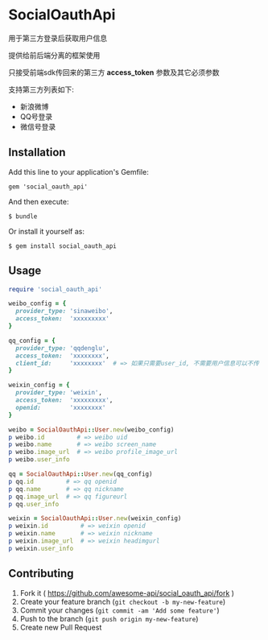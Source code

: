 # SocialOauthApi

用于第三方登录后获取用户信息

提供给前后端分离的框架使用

只接受前端sdk传回来的第三方 **access_token** 参数及其它必须参数

支持第三方列表如下:

- 新浪微博
- QQ号登录
- 微信号登录

## Installation

Add this line to your application's Gemfile:

    gem 'social_oauth_api'

And then execute:

    $ bundle

Or install it yourself as:

    $ gem install social_oauth_api

## Usage
```ruby
require 'social_oauth_api'

weibo_config = {
  provider_type: 'sinaweibo',
  access_token:  'xxxxxxxxx'
}

qq_config = {
  provider_type: 'qqdenglu',
  access_token:  'xxxxxxxx',
  client_id:     'xxxxxxxx'  # => 如果只需要user_id, 不需要用户信息可以不传 client_id 参数
}

weixin_config = {
  provider_type: 'weixin',
  access_token:  'xxxxxxxxx',
  openid:        'xxxxxxxx'
}

weibo = SocialOauthApi::User.new(weibo_config)
p weibo.id         # => weibo uid
p weibo.name       # => weibo screen_name
p weibo.image_url  # => weibo profile_image_url
p weibo.user_info

qq = SocialOauthApi::User.new(qq_config)
p qq.id         # => qq openid
p qq.name       # => qq nickname
p qq.image_url  # => qq figureurl
p qq.user_info

weixin = SocialOauthApi::User.new(weixin_config)
p weixin.id         # => weixin openid
p weixin.name       # => weixin nickname
p weixin.image_url  # => weixin headimgurl
p weixin.user_info
```

## Contributing

1. Fork it ( https://github.com/awesome-api/social_oauth_api/fork )
2. Create your feature branch (`git checkout -b my-new-feature`)
3. Commit your changes (`git commit -am 'Add some feature'`)
4. Push to the branch (`git push origin my-new-feature`)
5. Create new Pull Request
